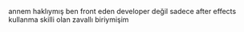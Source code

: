 annem haklıymış
ben front eden developer değil
sadece after effects kullanma skilli olan zavallı biriymişim